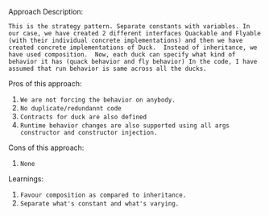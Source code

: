 Approach Description:

`This is the strategy pattern. Separate constants with variables. In our case, we have created 2 different interfaces Quackable and Flyable (with their individual concrete implementations)
and then we have created concrete implementations of Duck. 
Instead of inheritance, we have used composition. 
Now, each duck can specify what kind of behavior it has (quack behavior and fly behavior)
In the code, I have assumed that run behavior is same across all the ducks.`

Pros of this approach:

1. `We are not forcing the behavior on anybody. `
2. `No duplicate/redundannt code`
3. `Contracts for duck are also defined`
4. `Runtime behavior changes are also supported using all args constructor and constructor injection.`

Cons of this approach:

1. `None`

Learnings:

1. `Favour composition as compared to inheritance.`
2. `Separate what's constant and what's varying.`

